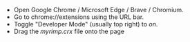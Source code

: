 - Open Google Chrome / Microsoft Edge / Brave / Chromium.
- Go to chrome://extensions using the URL bar.
- Toggle "Developer Mode" (usually top right) to *on*.
- Drag the *myrimp.crx* file onto the page
